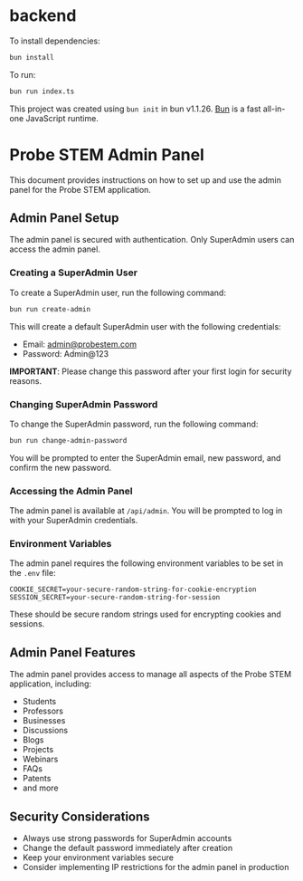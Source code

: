 # backend

To install dependencies:

```bash
bun install
```

To run:

```bash
bun run index.ts
```

This project was created using `bun init` in bun v1.1.26. [Bun](https://bun.sh) is a fast all-in-one JavaScript runtime.

# Probe STEM Admin Panel

This document provides instructions on how to set up and use the admin panel for the Probe STEM application.

## Admin Panel Setup

The admin panel is secured with authentication. Only SuperAdmin users can access the admin panel.

### Creating a SuperAdmin User

To create a SuperAdmin user, run the following command:

```bash
bun run create-admin
```

This will create a default SuperAdmin user with the following credentials:
- Email: admin@probestem.com
- Password: Admin@123

**IMPORTANT**: Please change this password after your first login for security reasons.

### Changing SuperAdmin Password

To change the SuperAdmin password, run the following command:

```bash
bun run change-admin-password
```

You will be prompted to enter the SuperAdmin email, new password, and confirm the new password.

### Accessing the Admin Panel

The admin panel is available at `/api/admin`. You will be prompted to log in with your SuperAdmin credentials.

### Environment Variables

The admin panel requires the following environment variables to be set in the `.env` file:

```
COOKIE_SECRET=your-secure-random-string-for-cookie-encryption
SESSION_SECRET=your-secure-random-string-for-session
```

These should be secure random strings used for encrypting cookies and sessions.

## Admin Panel Features

The admin panel provides access to manage all aspects of the Probe STEM application, including:

- Students
- Professors
- Businesses
- Discussions
- Blogs
- Projects
- Webinars
- FAQs
- Patents
- and more

## Security Considerations

- Always use strong passwords for SuperAdmin accounts
- Change the default password immediately after creation
- Keep your environment variables secure
- Consider implementing IP restrictions for the admin panel in production
